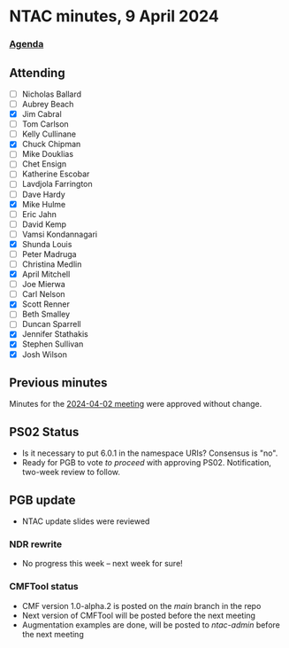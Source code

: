 # NTAC minutes, 9 April 2024

### [Agenda](2024-04-09-agenda.md)

## Attending

- [ ] Nicholas Ballard
- [ ] Aubrey Beach
- [x] Jim Cabral
- [ ] Tom Carlson
- [ ] Kelly Cullinane
- [x] Chuck Chipman
- [ ] Mike Douklias
- [ ] Chet Ensign
- [ ] Katherine Escobar
- [ ] Lavdjola Farrington
- [ ] Dave Hardy
- [x] Mike Hulme
- [ ] Eric Jahn
- [ ] David Kemp
- [ ] Vamsi Kondannagari
- [x] Shunda Louis
- [ ] Peter Madruga
- [ ] Christina Medlin
- [x] April Mitchell
- [ ] Joe Mierwa
- [ ] Carl Nelson
- [x] Scott Renner
- [ ] Beth Smalley
- [ ] Duncan Sparrell
- [x] Jennifer Stathakis
- [x] Stephen Sullivan
- [x] Josh Wilson

## Previous minutes

Minutes for the [2024-04-02 meeting](2024-04-02-minutes.md) were approved without change.

## PS02 Status

* Is it necessary to put 6.0.1 in the namespace URIs?  Consensus is "no".
* Ready for PGB to vote *to proceed* with approving PS02. Notification, two-week review to follow.

## PGB update

* NTAC update slides were reviewed

### NDR rewrite

* No progress this week – next week for sure!

### CMFTool status

* CMF version 1.0-alpha.2 is posted on the *main* branch in the repo
* Next version of CMFTool will be posted before the next meeting
* Augmentation examples are done, will be posted to *ntac-admin* before the next meeting

